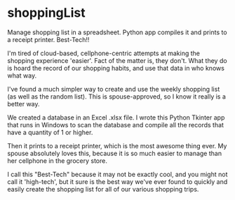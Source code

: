 # shoppingList
Manage shopping list in a spreadsheet. Python app compiles it and prints to a receipt printer.  Best-Tech!!

I'm tired of cloud-based, cellphone-centric attempts at making the shopping experience 'easier'. Fact of the matter is, they don't. What they do is hoard the record of our shopping habits, and use that data in who knows what way.

I've found a much simpler way to create and use the weekly shopping list (as well as the random list). This is spouse-approved, so I know it really is a better way.

We created a database in an Excel .xlsx file.  I wrote this Python Tkinter app that runs in Windows to scan the database and compile all the records that have a quantity of 1 or higher.

Then it prints to a receipt printer, which is the most awesome thing ever.  My spouse absolutely loves this, because it is so much easier to manage than her cellphone in the grocery store.

I call this "Best-Tech" because it may not be exactly cool, and you might not call it 'high-tech', but it sure is the best way we've ever found to quickly and easily create the shopping list for all of our various shopping trips.

